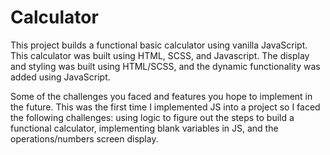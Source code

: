# Calculator
This project builds a functional basic calculator using vanilla JavaScript.
This calculator was built using HTML, SCSS, and Javascript. The display and styling was built using HTML/SCSS, and the dynamic functionality was added using JavaScript. 

Some of the challenges you faced and features you hope to implement in the future.
This was the first time I implemented JS into a project so I faced the following challenges: using logic to figure out the steps to build a functional calculator, implementing blank variables in JS, and the operations/numbers screen display. 

